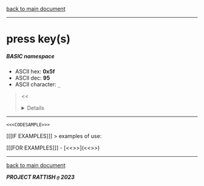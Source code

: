 [back to main document](../README.md)

---

# press key(s)
##### BASIC namespace
- ASCII hex: __0x5f__
- ASCII dec: __95__
- ASCII character: `_`

> <<<DETAILS>>>

---

  ```
  <<<CODESAMPLE>>>
  ```

[[[IF EXAMPLES]]]  > examples of use:

[[[FOR EXAMPLES]]]  - [<<<EXAMPLENAME>>>](<<<EXAMPLELINK>>>)

---

[back to main document](../README.md)

***PROJECT RATTISH `@` 2023***

